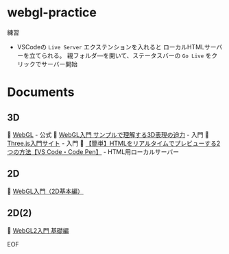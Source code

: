 # webgl-practice

練習  

* VSCodeの `Live Server` エクステンションを入れると ローカルHTMLサーバーを立てられる。 親フォルダ―を開いて、ステータスバーの `Go Live` をクリックでサーバー開始  

# Documents

## 3D

📖 [WebGL](https://www.khronos.org/webgl/) - 公式
📖 [WebGL入門 サンプルで理解する3D表現の迫力](https://ics.media/entry/2328/) - 入門
📖 [Three.js入門サイト](https://ics.media/tutorial-three/) - 入門
📖 [【簡単】HTMLをリアルタイムでプレビューする2つの方法【VS Code・Code Pen】](https://rilaks.jp/blog/html-preview/) - HTML用ローカルサーバー

## 2D

📖 [WebGL入門（2D基本編）](https://medium.com/veltra-engineering/webgl-2d-a9c7a7d89fb8)

## 2D(2)

📖 [WebGL2入門 基礎編](https://sbfl.net/blog/2016/09/04/webgl2-tutorial-basics/)  

EOF
